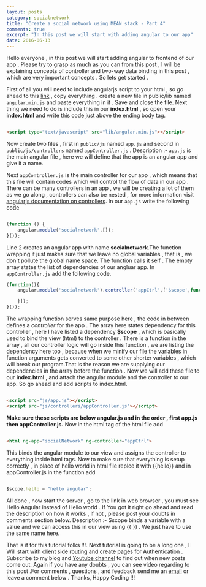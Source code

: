 ```yaml
---
layout: posts
category: socialnetwork
title: "Create a social network using MEAN stack - Part 4"
comments: true
excerpt: "In this post we will start with adding angular to our app"
date: 2016-06-13
---
```


Hello everyone , in this post we will start adding angular to frontend of our app . Please try to grasp as much as you can from this post , I will be explaining concepts of controller and two-way data binding in this post , which are very important concepts . So lets get started .

First of all you will need to include angularjs script to your html , so go ahead to this [link](https://code.angularjs.org/1.5.6/angular.min.js) , copy everything . create a new file in public/lib named ```angular.min.js``` and paste everything in it . Save and close the file.
Next thing we need to do is include this in our **index.html** , so open your **index.html** and write this code just above the ending body tag.

```html

<script type="text/javascript" src="lib/angular.min.js"></script>

```

Now create two files , first in ```public/js``` named ```app.js``` and second in ```public/js/controllers``` named ```appController.js``` .
Description :- ```app.js``` is the main angular file , here we will define that the app is an angular app and give it a name.

Next ```appController.js```  is the main controller for our app , which means that this file will contain codes which will control the flow of data in our app . There can be many controllers in an app , we will be creating a lot of them as we go along , controllers can also be nested , for more information visit [angularjs documentation on controllers](https://docs.angularjs.org/guide/controller).
In our ```app.js``` write the following code

```js

(function () {
    angular.module('socialnetwork',[]);
}());

```

Line 2 creates an angular app with name **socialnetwork**.The function wrapping it just makes sure that we leave no global variables , that is , we don't pollute the global name space. The function calls it self . The empty array states the list of dependencies of our angluar app.
In ```appController.js``` add the following code.


```js
(function(){
    angular.module('socialnetwork').controller('appCtrl',['$scope',function($scope){

    }]);
}());

```
The wrapping function serves same purpose here , the code in between defines a *controller* for the app . The array here states dependency for this controller , here I have listed a dependency **$scope** , which is basically used to bind the view (html) to the controller . There is a function in the array , all our controller logic will go inside this function , we are listing the dependency here too , because when we minify our file the variables in function arguments gets  converted to some other  shorter variables , which will break our program.That is the reason we are supplying our dependencies in the array before the function .
Now we will add these file to our **index.html** , and attach the angular module and the controller to our app.
So go ahead and add scripts to index.html.

```html

<script src="js/app.js"></script>
<script src="js/controllers/appController.js"></script>

```

**Make sure these scripts are below angular.js and in the order , first app.js then appController.js.**
Now in the html tag of the html file add

```html

<html ng-app="socialNetwork" ng-controller="appCtrl">

```
This binds the angular module to our view and assigns the controller to everything inside html tags.
Now to make sure that everything is setup correctly , in place of hello world in html file replce it with {{hello}} and in appController.js in the function add
```js

$scope.hello = "hello angular";

```
All done , now start the server , go to the link in web browser , you must see Hello Angular instead of Hello world . If You got it right go ahead and read the description on how it works , if not , please post your doubts in comments section below.
Description :- $scope binds a variable with a value and we can access this in our view using {{ }} . We just have to use the same name here.

That is it for this tutorial folks !!!. Next tutorial is going to be a long one , I Will start with client side routing and create pages for Authentication . Subscribe to my blog and [Youtube  channel](https://www.youtube.com/channel/UC5qMKRZgKizuz9JtztFijHQ) to find out when new posts come out. Again if you have any doubts , you can see video regarding to this post .For comments , questions , and feedback send me an [email](mailto:me@rishabh1403.com) or leave a comment below . Thanks, Happy Coding !!!
